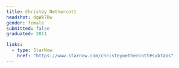 ```yaml
---
title: Christey Nethercott
headshot: dgWk7Dw
gender: female
submitted: false
graduated: 2011

links:
  - type: StarNow
    href: "https://www.starnow.com/christeynethercott#subTabs"
---
```

